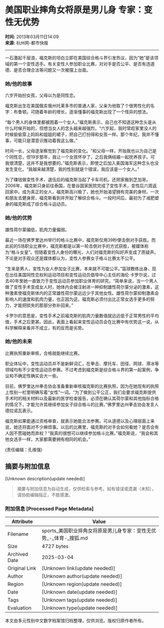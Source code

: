 # 美国职业摔角女将原是男儿身 专家：变性无优势

**时间:** 2013年03月11日14:09  
**来源:** 杭州网-都市快报  

---

一石激起千层浪，福克斯的坦白立即在美国综合格斗界引发热议，因为“她”是该领域的第一个变性选手。有关变性人参加职业比赛，对对手是否公平、是否有违道德、是否合理合法等问题又一次被摆上台面。

### 她/他的故事
六岁开始扮女孩，父母以为是同性恋。

福克斯出生在美国俄亥俄州托莱多市的普通人家，父亲为他取了个很男性化的名字：布鲁顿。可随着年龄的增长，逐渐懂事的福克斯出现了一个怪异的想法。

“每个男人的身体里都被困着一个女人。”福克斯表示，自己也不知道这种念头是从什么时候开始的，但想当女人的念头越来越强烈，“六岁起，我时常趁家里没人的时候偷偷穿上妈妈和姐姐的裙子，把自己打扮得和女孩一样。那个年纪，我并不懂事，可能只是潜意识推动着我这么做。”

时间一长，父母逐渐察觉到了福克斯的变化。“和父母一样，开始我也以为自己是个同性恋，但19岁那年，我让一个女孩怀孕了，之后我俩结婚一起抚养孩子。可我很清楚，这并不是我想要的。”福克斯表示，即使之后加入美国海军这种念头也没发生变化，“我越来越清楚，我的性别就是个错误，我应该是一个女人。”

为了赚钱做变性手术，退伍后的福克斯当起了卡车司机，还把家搬到芝加哥。2006年，福克斯只身前往泰国，在曼谷国家医院完成了变性手术，变性后六周返回家中。成为真正的女人，福克斯高兴极了，她也开始渴望拥有完美的身材。一次和朋友去健身房，福克斯看到并开始了解综合格斗。一段时间后，最初为了减肥塑身的福克斯成了综合格斗运动员。

### 她/他的优势
雄性荷尔蒙偏低，肌肉力量偏弱。

最近一场在佛罗里达州举行的格斗比赛中，福克斯仅用39秒便击倒对手获胜。而此前的5场职业比赛中，福克斯都是以第一轮击倒对手的方式获胜，被媒体称为“格斗女皇”。但随着变性人身份的曝光，人们对福克斯的叫好声变成了质疑声。不论是对手观众还是媒体都认为，变性人参赛女子格斗比赛太不公平。

“生来是男人，变性为女人参加女子比赛，本来就不可能公平。”篮球教练出身、现在出任美国同性恋权利运动项目和变性运动员倡导中心主任的海伦·卡罗尔说，过去40年里她一直致力于变性运动员参加职业体育的研究，“简单来说，当一个男人做了变性手术变成女人时，她体内会被注射进一种抑制雄性荷尔蒙分泌的激素，这种激素使福克斯体内的正常雄性荷尔蒙远远少于其他女性。雄性荷尔蒙抑制激素会影响人的速度和肌肉力量，也正因为这，福克斯必须付出比正常女选手更多的努力，才能把损失的那部分弥补回来。”

卡罗尔的意思是，变性手术之前福克斯的肌肉力量数值就远远低于正常男性的平均值，手术之后更甚。因此，表面上看起来变性运动员会在比赛中有优势这一说，从科学解释来看并不成立，有的反而是劣势。

### 她/他的未来
比赛执照重新审核，合格就能继续比赛。

职业体坛中，变性运动员并不是新鲜词汇，在拳击、摩托车、田径、网球、滑冰等领域均有不少变性运动员参赛。不过考虑到福克斯是综合格斗界的第一起案例，争议和不确定性确实会大一些。

目前，佛罗里达州拳击协会准备重新审核福克斯的比赛执照，因为在她现有的执照上性别一栏里明确写着“女性”一词。“为了做到公平公正，我们会要求福克斯提供手术时的相关材料以及最新的医学检查报告，必须在确认其荷尔蒙和其他指标合格的情况下，才能允许其继续参加女子综合格斗的比赛。”佛罗里达州拳击协会发言人德拉诺瓦表示。

福克斯如果能通过资格审查，就表示她能合法参赛。可从道德以及心理层面上来说，她还将面对不少麻烦事。以后的比赛里，福克斯的对手会如何看她？是否会有人因不愿碰她而弃权？“我真的很想可以继续参加格斗比赛。”福克斯说，“我会和其他女选手一样，大家都需要拥有相同的机会。”

(责任编辑：孔维强)
<!-- tcd_original_link https://sports.sohu.com/20130311/n368408638.shtml -->


## 摘要与附加信息

<!-- tcd_abstract -->
[Unknown description(update needed)]
<!-- tcd_abstract_end -->

> 摘要与附加信息为自动生成，仅供检索与参考。如有错误或遗漏（未知），请协助编辑指正，不胜感激。

### 附加信息 [Processed Page Metadata]

| Attribute       | Value                                  |
|-----------------|----------------------------------------|
| Filename        | sports_美国职业摔角女将原是男儿身专家：变性无优势_-_体育-_搜狐.md                             |
| Size            | 4727 bytes                           |
| Archived Date   | 2025-03-04                             |
| Original Link   | [Unknown link(update needed)]                       |
| Author          | [Unknown author(update needed)]                               |
| Region          | [Unknown region(update needed)]                               |
| Date            | [Unknown date(update needed)]                                 |
| Tags            | [Unknown tags(update needed)]                                 |
| Evaluation            | [Unknown type(update needed)]                                 |
<!-- tcd_table_end -->

本文由多元性别中文数字档案馆归档整理，仅供浏览。版权归原作者所有。
